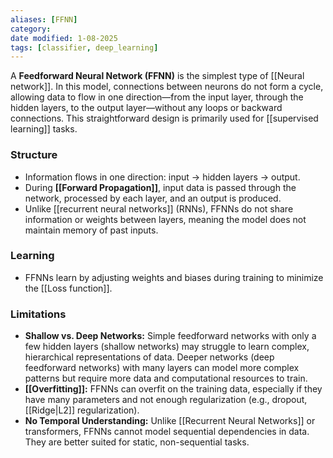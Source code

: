 ```yaml
---
aliases: [FFNN]
category:
date modified: 1-08-2025
tags: [classifier, deep_learning]
---
```

A **Feedforward Neural Network (FFNN)** is the simplest type of [[Neural network]]. In this model, connections between neurons do not form a cycle, allowing data to flow in one direction—from the input layer, through the hidden layers, to the output layer—without any loops or backward connections. This straightforward design is primarily used for [[supervised learning]] tasks.

### Structure
- Information flows in one direction: input → hidden layers → output.
- During **[[Forward Propagation]]**, input data is passed through the network, processed by each layer, and an output is produced.
- Unlike [[recurrent neural networks]] (RNNs), FFNNs do not share information or weights between layers, meaning the model does not maintain memory of past inputs.

### Learning
- FFNNs learn by adjusting weights and biases during training to minimize the [[Loss function]].

### Limitations
- **Shallow vs. Deep Networks:** Simple feedforward networks with only a few hidden layers (shallow networks) may struggle to learn complex, hierarchical representations of data. Deeper networks (deep feedforward networks) with many layers can model more complex patterns but require more data and computational resources to train.
- **[[Overfitting]]:** FFNNs can overfit on the training data, especially if they have many parameters and not enough regularization (e.g., dropout, [[Ridge|L2]] regularization).
- **No Temporal Understanding:** Unlike [[Recurrent Neural Networks]] or transformers, FFNNs cannot model sequential dependencies in data. They are better suited for static, non-sequential tasks.